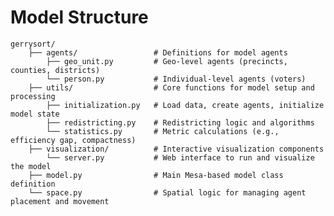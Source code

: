 # Model Structure 
<pre lang="markdown">
<code>gerrysort/ 
    ├── agents/                 # Definitions for model agents
        ├── geo_unit.py         # Geo-level agents (precincts, counties, districts)
        └── person.py           # Individual-level agents (voters)
    ├── utils/                  # Core functions for model setup and processing
        ├── initialization.py   # Load data, create agents, initialize model state
        ├── redistricting.py    # Redistricting logic and algorithms
        └── statistics.py       # Metric calculations (e.g., efficiency gap, compactness)
    ├── visualization/          # Interactive visualization components
        └── server.py           # Web interface to run and visualize the model
    ├── model.py                # Main Mesa-based model class definition
    └── space.py                # Spatial logic for managing agent placement and movement
</code></pre>